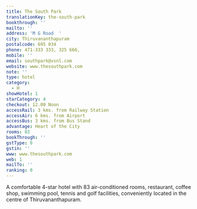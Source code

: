 ```yaml
---
title: The South Park
translationKey: the-south-park
bookthrough: ''
mailto: ''
address: 'M G Road  '
city: Thiruvananthapuram
postalcode: 695 034
phone: 471-333 333, 325 666,
mobile: ''
email: southpark@vsnl.com
website: www.thesouthpark.com
note: ''
type: hotel
category:
  - H
showHotel: 1
starCategory: 4
checkout: 12.00 Noon
accessRail: 3 kms. from Railway Station
accessAir: 6 kms. from Airport
accessBus: 3 kms. from Bus Stand
advantage: Heart of the City
rooms: 83
bookThrough: ''
gstType: 0
gstin: ''
www: www.thesouthpark.com
web: 1
mailTo: ''
ranking: 0
---
```







A comfortable 4-star hotel with 83 air-conditioned rooms, restaurant, coffee shop, swimming pool, tennis and golf facilities, conveniently located in the centre of Thiruvananthapuram.